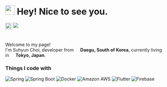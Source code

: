 <h1><img src="https://emojis.slackmojis.com/emojis/images/1531849430/4246/blob-sunglasses.gif?1531849430" width="30"/> Hey! Nice to see you.</h1>

<a href="https://doryoku.tistory.com/">
<img align="left" alt="Suhyun's Blog" width="22px" src="https://user-images.githubusercontent.com/95855890/208147856-3064fab3-9a6f-4d7a-b104-90feff9ad248.svg" />
</a>

![](https://visitor-badge.glitch.me/badge?page_id=suhyun96.suhyun96)

</br>

<p>Welcome to my page! </br> I'm Suhyun Choi, developer from <img src="https://cdn-icons-png.flaticon.com/512/2276/2276839.png" width="13"/> <b>Daegu, South of Korea</b>, currently living in <img src="https://cdn-icons-png.flaticon.com/512/3925/3925253.png" width="13"/> <b>Tokyo, Japan</b>. </p>



  


<h3>Things I code with</h3>
<p>
<img alt="Spring" src="https://img.shields.io/badge/-Spring-6DB33F?style=flat-square&logo=spring&logoColor=white" />
<img alt="Spring Boot" src="https://img.shields.io/badge/-Spring Boot-6DB33F?style=flat-square&logo=Spring Boot&logoColor=white" />
<img alt="Docker" src="https://img.shields.io/badge/-Docker-46a2f1?style=flat-square&logo=docker&logoColor=white" />
<img alt="Amazon AWS" src="https://img.shields.io/badge/-Amazon AWS-232F3E?style=flat-square&logo=Amazon AWS&logoColor=white" />
<img alt="Flutter" src="https://img.shields.io/badge/-Flutter-02569B?style=flat-square&logo=Flutter&logoColor=white" />
<img alt="Firebase" src="https://img.shields.io/badge/-Firebase-FFCA28?style=flat-square&logo=Firebase&logoColor=white" />

